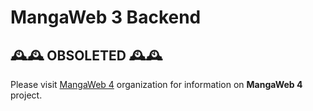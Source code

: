 # MangaWeb 3 Backend

## 🕰️🕰️ OBSOLETED 🕰️🕰️

Please visit [MangaWeb 4](https://github.com/mangaweb4) organization for information on **MangaWeb 4** project.

